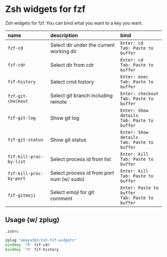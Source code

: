# Zsh widgets for fzf
Zsh widgets for fzf. You can bind what you want to a key you want.

|name|description|bind|
|:--|:--|:--|
|`fzf-cd`|Select dir under the current working dir|`Enter: cd`<br>`Tab: Paste to buffer`|
|`fzf-cdr`|Select dir from cdr|`Enter: cd`<br>`Tab: Paste to buffer`|
|`fzf-history`|Select cmd history|`Enter: exec`<br>`Tab: Paste to buffer`|
|`fzf-git-checkout`|Select git branch including remote|`Enter: checkout`<br>`Tab: Paste to buffer`|
|`fzf-git-log`|Show git log|`Enter: Show details`<br>`Tab: Paste to buffer`|
|`fzf-git-status`|Show git status|`Enter: Show details`<br>`Tab: Paste to buffer`|
|`fzf-kill-proc-by-list`|Select process id from list|`Enter: kill`<br>`Tab: Paste to buffer`|
|`fzf-kill-proc-by-port`|Select process id from port num (w/ sudo)|`Enter: kill`<br>`Tab: Paste to buffer`|
|`fzf-gitmoji`|Select emoji for git comment|`Enter: Paste to buffer`<br>`Tab: Paste to buffer`|

## Usage (w/ zplug)
`.zshrc`
```zsh
zplug "amaya382/zsh-fzf-widgets"
bindkey '^R' fzf-cdr
bindkey '^H' fzf-history
```

